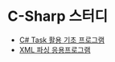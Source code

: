 # C-Sharp 스터디

- [C# Task 활용 기초 프로그램](https://github.com/han-jojo/review/tree/master/csharp/timeTask)
- [XML 파싱 응용프로그램](https://github.com/han-jojo/review/tree/master/csharp/xml)
